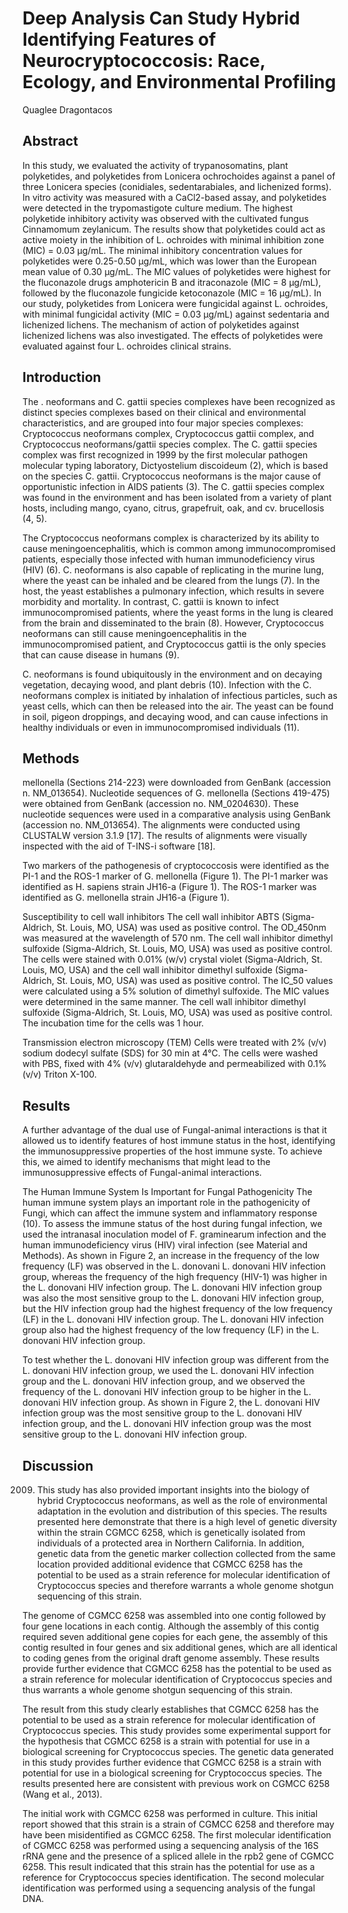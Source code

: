# Deep Analysis Can Study Hybrid Identifying Features of Neurocryptococcosis: Race, Ecology, and Environmental Profiling
Quaglee Dragontacos


## Abstract
In this study, we evaluated the activity of trypanosomatins, plant polyketides, and polyketides from Lonicera ochrochoides against a panel of three Lonicera species (conidiales, sedentarabiales, and lichenized forms). In vitro activity was measured with a CaCl2-based assay, and polyketides were detected in the trypomastigote culture medium. The highest polyketide inhibitory activity was observed with the cultivated fungus Cinnamomum zeylanicum. The results show that polyketides could act as active moiety in the inhibition of L. ochroides with minimal inhibition zone (MIC) = 0.03 µg/mL. The minimal inhibitory concentration values for polyketides were 0.25-0.50 µg/mL, which was lower than the European mean value of 0.30 µg/mL. The MIC values of polyketides were highest for the fluconazole drugs amphotericin B and itraconazole (MIC = 8 µg/mL), followed by the fluconazole fungicide ketoconazole (MIC = 16 µg/mL). In our study, polyketides from Lonicera were fungicidal against L. ochroides, with minimal fungicidal activity (MIC = 0.03 µg/mL) against sedentaria and lichenized lichens. The mechanism of action of polyketides against lichenized lichens was also investigated. The effects of polyketides were evaluated against four L. ochroides clinical strains.


## Introduction
The . neoformans and C. gattii species complexes have been recognized as distinct species complexes based on their clinical and environmental characteristics, and are grouped into four major species complexes: Cryptococcus neoformans complex, Cryptococcus gattii complex, and Cryptococcus neoformans/gattii species complex. The C. gattii species complex was first recognized in 1999 by the first molecular pathogen molecular typing laboratory, Dictyostelium discoideum (2), which is based on the species C. gattii. Cryptococcus neoformans is the major cause of opportunistic infection in AIDS patients (3). The C. gattii species complex was found in the environment and has been isolated from a variety of plant hosts, including mango, cyano, citrus, grapefruit, oak, and cv. brucellosis (4, 5).

The Cryptococcus neoformans complex is characterized by its ability to cause meningoencephalitis, which is common among immunocompromised patients, especially those infected with human immunodeficiency virus (HIV) (6). C. neoformans is also capable of replicating in the murine lung, where the yeast can be inhaled and be cleared from the lungs (7). In the host, the yeast establishes a pulmonary infection, which results in severe morbidity and mortality. In contrast, C. gattii is known to infect immunocompromised patients, where the yeast forms in the lung is cleared from the brain and disseminated to the brain (8). However, Cryptococcus neoformans can still cause meningoencephalitis in the immunocompromised patient, and Cryptococcus gattii is the only species that can cause disease in humans (9).

C. neoformans is found ubiquitously in the environment and on decaying vegetation, decaying wood, and plant debris (10). Infection with the C. neoformans complex is initiated by inhalation of infectious particles, such as yeast cells, which can then be released into the air. The yeast can be found in soil, pigeon droppings, and decaying wood, and can cause infections in healthy individuals or even in immunocompromised individuals (11).


## Methods
mellonella (Sections 214-223) were downloaded from GenBank (accession n. NM_013654). Nucleotide sequences of G. mellonella (Sections 419-475) were obtained from GenBank (accession no. NM_0204630). These nucleotide sequences were used in a comparative analysis using GenBank (accession no. NM_013654). The alignments were conducted using CLUSTALW version 3.1.9 [17]. The results of alignments were visually inspected with the aid of T-INS-i software [18].

Two markers of the pathogenesis of cryptococcosis were identified as the PI-1 and the ROS-1 marker of G. mellonella (Figure 1). The PI-1 marker was identified as H. sapiens strain JH16-a (Figure 1). The ROS-1 marker was identified as G. mellonella strain JH16-a (Figure 1).

Susceptibility to cell wall inhibitors
The cell wall inhibitor ABTS (Sigma-Aldrich, St. Louis, MO, USA) was used as positive control. The OD_450nm was measured at the wavelength of 570 nm. The cell wall inhibitor dimethyl sulfoxide (Sigma-Aldrich, St. Louis, MO, USA) was used as positive control. The cells were stained with 0.01% (w/v) crystal violet (Sigma-Aldrich, St. Louis, MO, USA) and the cell wall inhibitor dimethyl sulfoxide (Sigma-Aldrich, St. Louis, MO, USA) was used as positive control. The IC_50 values were calculated using a 5% solution of dimethyl sulfoxide. The MIC values were determined in the same manner. The cell wall inhibitor dimethyl sulfoxide (Sigma-Aldrich, St. Louis, MO, USA) was used as positive control. The incubation time for the cells was 1 hour.

Transmission electron microscopy (TEM)
Cells were treated with 2% (v/v) sodium dodecyl sulfate (SDS) for 30 min at 4°C. The cells were washed with PBS, fixed with 4% (v/v) glutaraldehyde and permeabilized with 0.1% (v/v) Triton X-100.


## Results
A further advantage of the dual use of Fungal-animal interactions is that it allowed us to identify features of host immune status in the host, identifying the immunosuppressive properties of the host immune syste. To achieve this, we aimed to identify mechanisms that might lead to the immunosuppressive effects of Fungal-animal interactions.

The Human Immune System Is Important for Fungal Pathogenicity
The human immune system plays an important role in the pathogenicity of Fungi, which can affect the immune system and inflammatory response (10). To assess the immune status of the host during fungal infection, we used the intranasal inoculation model of F. graminearum infection and the human immunodeficiency virus (HIV) viral infection (see Material and Methods). As shown in Figure 2, an increase in the frequency of the low frequency (LF) was observed in the L. donovani L. donovani HIV infection group, whereas the frequency of the high frequency (HIV-1) was higher in the L. donovani HIV infection group. The L. donovani HIV infection group was also the most sensitive group to the L. donovani HIV infection group, but the HIV infection group had the highest frequency of the low frequency (LF) in the L. donovani HIV infection group. The L. donovani HIV infection group also had the highest frequency of the low frequency (LF) in the L. donovani HIV infection group.

To test whether the L. donovani HIV infection group was different from the L. donovani HIV infection group, we used the L. donovani HIV infection group and the L. donovani HIV infection group, and we observed the frequency of the L. donovani HIV infection group to be higher in the L. donovani HIV infection group. As shown in Figure 2, the L. donovani HIV infection group was the most sensitive group to the L. donovani HIV infection group, and the L. donovani HIV infection group was the most sensitive group to the L. donovani HIV infection group.


## Discussion
 2009. This study has also provided important insights into the biology of hybrid Cryptococcus neoformans, as well as the role of environmental adaptation in the evolution and distribution of this species. The results presented here demonstrate that there is a high level of genetic diversity within the strain CGMCC 6258, which is genetically isolated from individuals of a protected area in Northern California. In addition, genetic data from the genetic marker collection collected from the same location provided additional evidence that CGMCC 6258 has the potential to be used as a strain reference for molecular identification of Cryptococcus species and therefore warrants a whole genome shotgun sequencing of this strain.

The genome of CGMCC 6258 was assembled into one contig followed by four gene locations in each contig. Although the assembly of this contig required seven additional gene copies for each gene, the assembly of this contig resulted in four genes and six additional genes, which are all identical to coding genes from the original draft genome assembly. These results provide further evidence that CGMCC 6258 has the potential to be used as a strain reference for molecular identification of Cryptococcus species and thus warrants a whole genome shotgun sequencing of this strain.

The result from this study clearly establishes that CGMCC 6258 has the potential to be used as a strain reference for molecular identification of Cryptococcus species. This study provides some experimental support for the hypothesis that CGMCC 6258 is a strain with potential for use in a biological screening for Cryptococcus species. The genetic data generated in this study provides further evidence that CGMCC 6258 is a strain with potential for use in a biological screening for Cryptococcus species. The results presented here are consistent with previous work on CGMCC 6258 (Wang et al., 2013).

The initial work with CGMCC 6258 was performed in culture. This initial report showed that this strain is a strain of CGMCC 6258 and therefore may have been misidentified as CGMCC 6258. The first molecular identification of CGMCC 6258 was performed using a sequencing analysis of the 16S rRNA gene and the presence of a spliced allele in the rpb2 gene of CGMCC 6258. This result indicated that this strain has the potential for use as a reference for Cryptococcus species identification. The second molecular identification was performed using a sequencing analysis of the fungal DNA.
